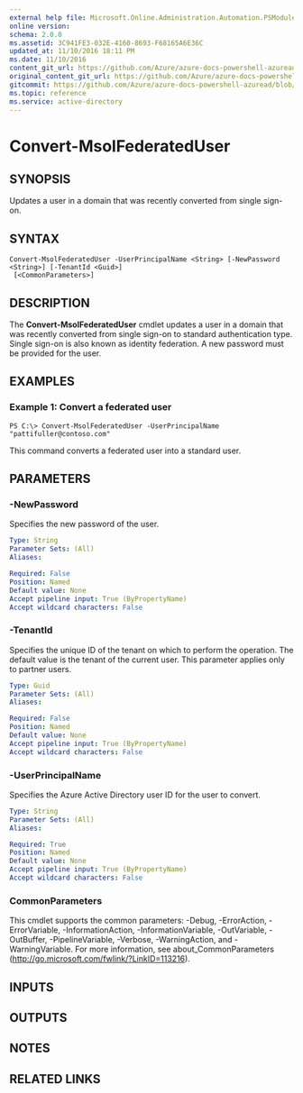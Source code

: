 ```yaml
---
external help file: Microsoft.Online.Administration.Automation.PSModule.dll-Help.xml
online version:
schema: 2.0.0
ms.assetid: 3C941FE3-032E-4160-8693-F68165A6E36C
updated_at: 11/10/2016 18:11 PM
ms.date: 11/10/2016
content_git_url: https://github.com/Azure/azure-docs-powershell-azuread/blob/VinceSmith-patch-1/Azure%20AD%20Cmdlets/MSOnline/v1/Convert-MsolFederatedUser.md
original_content_git_url: https://github.com/Azure/azure-docs-powershell-azuread/blob/VinceSmith-patch-1/Azure%20AD%20Cmdlets/MSOnline/v1/Convert-MsolFederatedUser.md
gitcommit: https://github.com/Azure/azure-docs-powershell-azuread/blob/f20974f1694733a8d0f8cf150cad0f34dfdb2d1c
ms.topic: reference
ms.service: active-directory
---
```


# Convert-MsolFederatedUser

## SYNOPSIS
Updates a user in a domain that was recently converted from single sign-on.

## SYNTAX

```
Convert-MsolFederatedUser -UserPrincipalName <String> [-NewPassword <String>] [-TenantId <Guid>]
 [<CommonParameters>]
```

## DESCRIPTION
The **Convert-MsolFederatedUser** cmdlet updates a user in a domain that was recently converted from single sign-on to standard authentication type.
Single sign-on is also known as identity federation.
A new password must be provided for the user.

## EXAMPLES

### Example 1: Convert a federated user
```
PS C:\> Convert-MsolFederatedUser -UserPrincipalName "pattifuller@contoso.com"
```

This command converts a federated user into a standard user.

## PARAMETERS

### -NewPassword
Specifies the new password of the user.

```yaml
Type: String
Parameter Sets: (All)
Aliases:

Required: False
Position: Named
Default value: None
Accept pipeline input: True (ByPropertyName)
Accept wildcard characters: False
```

### -TenantId
Specifies the unique ID of the tenant on which to perform the operation.
The default value is the tenant of the current user.
This parameter applies only to partner users.

```yaml
Type: Guid
Parameter Sets: (All)
Aliases:

Required: False
Position: Named
Default value: None
Accept pipeline input: True (ByPropertyName)
Accept wildcard characters: False
```

### -UserPrincipalName
Specifies the Azure Active Directory user ID for the user to convert.

```yaml
Type: String
Parameter Sets: (All)
Aliases:

Required: True
Position: Named
Default value: None
Accept pipeline input: True (ByPropertyName)
Accept wildcard characters: False
```

### CommonParameters
This cmdlet supports the common parameters: -Debug, -ErrorAction, -ErrorVariable, -InformationAction, -InformationVariable, -OutVariable, -OutBuffer, -PipelineVariable, -Verbose, -WarningAction, and -WarningVariable. For more information, see about_CommonParameters (http://go.microsoft.com/fwlink/?LinkID=113216).

## INPUTS

## OUTPUTS

## NOTES

## RELATED LINKS
